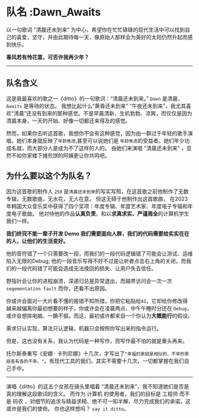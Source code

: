 # 队名 :Dawn_Awaits


以一句歌词 "清晨还未到来“ 为中心，希望你在忙忙碌碌的现代生活中可以找到自己的喜爱，坚守，并由此期待每一天，像原始人那样会为美好的太阳仍然升起而感到快乐。

**春风若有怜花意，可否许我再少年？**

---

## 队名含义
这是我最喜欢的歌之一《ditto》的一句歌词：“清晨还未到来。”  `Dawn` 是清晨，`Awaits` 是等待的状态。
我想比起什么“黄昏还未到来” “午夜还未到来”，我尤其喜欢“清晨”还没有到来的那种感觉。不是早晨清新、生机勃勃、凉爽，而仅仅是因为清晨本身，一天的开始、好像一切都还来得及的感觉。

然而，如果你去听这首歌，我想你不会有这种感觉，因为由一群过于年轻的歌手演唱，她们本身就反映了`年龄焦虑`,甚至可以说她们是 `年龄焦虑`的受益者。她们年少功成名就，而大部分人是成为不了这样的人的。
由她们来演唱 "清晨还未到来" ，显然不如你家楼下摊煎饼的阿姨更让你共鸣吧。

## 为什么要以这个为队名？
因为这首歌的制作人 `250`  是`清晨还未到来`的写实写照，在这首歌之前他制作了无数专辑，无数歌曲，无水花，无人在意。
但这无碍于他制作出这首歌曲， 在2023年韩国大众音乐奖中获得了四个奖项：年度专辑、年度艺术家、年度电子专辑和年度电子歌曲。
他对待他的作品**认真负责**，和以**求真求实、严谨周全**的计算机学生我们一样。

**我们终究不能一辈子开发 Demo 我们需要面向人群，我们的代码需要给实实在在的人，让他们的生活变好。**

他的音符错了一个只需要改一段，而我们的一段代码逻辑错了可能会让测试、运维陷入无限的Debug;  他的一段音乐写得不好不过是让听者点击右上角的关闭，而我们的一段代码错了可能会造成无法挽回的损失、让用户失去信任。

野指针会让你的进程崩溃，深递归总是异常退出，而越界访问会一次一次 `segementation fault` 而你，还看不出原因。

你或许会面对一大片看不懂的报错不知所措，你把它粘贴给`AI`，它却给你修改得越来越偏离你最初想要的样子。你或许会在凌晨两点、中午午睡时分还在 `Debug`，或许会想摔电脑、一蹶不振。而这，最初或许都来自一个你认为**大概能行**的假设。

需求只认实现，算法只认逻辑，机器只会按照你写出来的指令运行。

但是，这也没有关系，我认为代码是一种写作，而写作最不怕的就是重头再来。

托尔斯泰重写《安娜 · 卡列尼娜》十几次，才写出了`"幸福的家庭是相似的，不幸的家庭各有各的不幸。"`。有现代工具的我们，其实不需要十几次，一切都掌握在我们自己手中。

---
演唱《ditto》的这五个女孩在镜头里唱着 “清晨还未到来”，我不知道她们是否是真的理解这段歌词的含义。
而作为 计算机 的使用者，我们的目标是 工程师 而不是 码农 ，对细节的追求与精益求精、绝不可一知半解，尽力完成我们的承诺，这或许是我们的使命。
你也这样想吗？ `say it ditto`。



